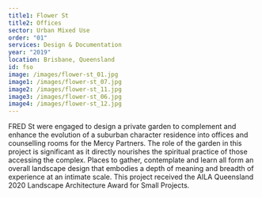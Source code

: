 ```yaml
---
title1: Flower St
title2: Offices
sector: Urban Mixed Use
order: "01"
services: Design & Documentation
year: "2019"
location: Brisbane, Queensland
id: fso
image: /images/flower-st_01.jpg
image1: /images/flower-st_07.jpg
image2: /images/flower-st_11.jpg
image3: /images/flower-st_06.jpg
image4: /images/flower-st_12.jpg
---
```


FRED St were engaged to design a private garden to complement and
enhance the evolution of a suburban character residence into offices and
counselling rooms for the Mercy Partners. The role of the garden in this
project is significant as it directly nourishes the spiritual practice of
those accessing the complex. Places to gather, contemplate and learn all form
an overall landscape design that embodies a depth of meaning and breadth of
experience at an intimate scale. This project received the AILA Queensland
2020 Landscape Architecture Award for Small Projects.
